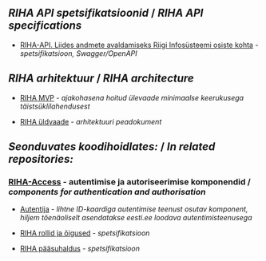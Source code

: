 ## _RIHA API spetsifikatsioonid_ / _RIHA API specifications_

- [RIHA-API. Liides andmete avaldamiseks Riigi Infosüsteemi osiste kohta](https://github.com/e-gov/RIHA-API/blob/master/RIHA-API.yaml) - _spetsifikatsioon, Swagger/OpenAPI_

## _RIHA arhitektuur_ / _RIHA architecture_

- [RIHA MVP](https://e-gov.github.io/RIHA-API/MVP) - _ajakohasena hoitud ülevaade minimaalse keerukusega täistsüklilahendusest_

- [RIHA üldvaade](docs/YLDVAADE.md) - _arhitektuuri peadokument_

## _Seonduvates koodihoidlates:_ / _In related repositories:_

### [RIHA-Access](https://github.com/e-gov/RIHA-Access) - autentimise ja autoriseerimise komponendid / _components for authentication and authorisation_

- [Autentija](https://github.com/e-gov/RIHA-Access/blob/master/Autentija.md) - _lihtne ID-kaardiga autentimise teenust osutav komponent, hiljem tõenäoliselt asendatakse eesti.ee loodava autentimisteenusega_

- [RIHA rollid ja õigused](https://github.com/e-gov/RIHA-Access/blob/master/Roles.md) - _spetsifikatsioon_

- [RIHA pääsuhaldus](https://github.com/e-gov/RIHA-Access/blob/master/Specification.md) - _spetsifikatsioon_


 

